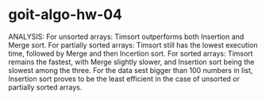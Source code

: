 # goit-algo-hw-04

ANALYSIS: ⁠For unsorted arrays: Timsort outperforms both Insertion and Merge sort.
⁠For partially sorted arrays: Timsort still has the lowest execution time, followed by Merge and then Incertion sort.
⁠For sorted arrays: Timsort remains the fastest, with Merge slightly slower, and Insertion sort being the slowest among the three.
For the data sest bigger than 100 numbers in list, Insertion sort proves to be the least efficient in the case of unsorted or partially sorted arrays.